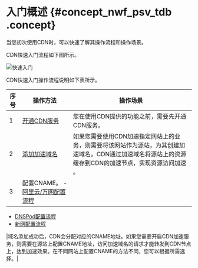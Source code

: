 # 入门概述 {#concept_nwf_psv_tdb .concept}

当您初次使用CDN时，可以快速了解其操作流程和操作场景。

CDN快速入门流程如下图所示。

![快速入门](http://static-aliyun-doc.oss-cn-hangzhou.aliyuncs.com/assets/img/5111/156514900053084_zh-CN.png)

CDN快速入门操作流程说明如下表所示。

|序号|操作方法|操作场景|
|--|----|----|
|1|[开通CDN服务](cn.zh-CN/快速入门/开通CDN服务.md#)|您在使用CDN提供的功能之前，需要先开通CDN服务。|
|2|[添加加速域名](cn.zh-CN/快速入门/添加加速域名.md#)|如果您需要使用CDN加速指定网站上的业务，则需要将该网站作为源站，为其创建加速域名。CDN通过加速域名将源站上的资源缓存到CDN的加速节点，实现资源访问加速 。|
|3|配置CNAME。 -   [阿里云/万网配置流程](cn.zh-CN/快速入门/配置CNAME/阿里云__万网配置流程.md#)
-   [DNSPod配置流程](cn.zh-CN/快速入门/配置CNAME/DNSPod配置流程.md#)
-   [新网配置流程](cn.zh-CN/快速入门/配置CNAME/新网配置流程.md#)

 |域名添加成功后，CDN会分配对应的CNAME地址。如果您需要开启CDN加速服务，则需要在源站上配置CNAME地址，访问加速域名的请求才能转发到CDN节点上，达到加速效果。在不同网站上配置CNAME的方法不同，您可以根据所需选择。|

